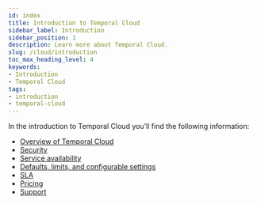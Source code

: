 ```yaml
---
id: index
title: Introduction to Temporal Cloud
sidebar_label: Introduction
sidebar_position: 1
description: Learn more about Temporal Cloud.
slug: /cloud/introduction
toc_max_heading_level: 4
keywords:
- Introduction
- Temporal Cloud
tags:
- introduction
- temporal-cloud
---
```


<!-- THIS FILE IS GENERATED. DO NOT EDIT THIS FILE DIRECTLY -->

In the introduction to Temporal Cloud you'll find the following information:

- [Overview of Temporal Cloud](/cloud/overview#)
- [Security](/cloud/security)
- [Service availability](/cloud/service-availability#)
- [Defaults, limits, and configurable settings](/cloud/configuration#)
- [SLA](/cloud/sla#)
- [Pricing](/cloud/pricing#)
- [Support](/cloud/support#)

